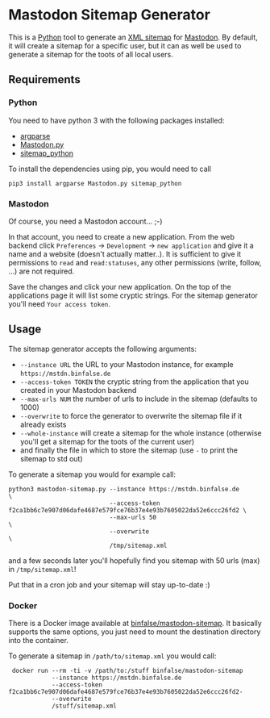 # Mastodon Sitemap Generator

This is a [Python](https://www.python.org/) tool to generate an [XML sitemap](https://en.wikipedia.org/wiki/Sitemaps) for [Mastodon](https://en.wikipedia.org/wiki/Mastodon_(software)).
By default, it will create a sitemap for a specific user, but it can as well be used to generate a sitemap for the toots of all local users.



## Requirements

### Python

You need to have python 3 with the following packages installed:

* [argparse](https://docs.python.org/3/library/argparse.html)
* [Mastodon.py](https://github.com/halcy/Mastodon.py)
* [sitemap_python](https://github.com/socrateslee/sitemap_python)

To install the dependencies using pip, you would need to call

    pip3 install argparse Mastodon.py sitemap_python


### Mastodon

Of course, you need a Mastodon account... ;-)

In that account, you need to create a new application. From the web backend click `Preferences` -> `Development` -> `new application` and give it a name and a website (doesn't actually matter..). It is sufficient to give it permissions to `read` and `read:statuses`, any other permissions (write, follow, ...) are not required.

Save the changes and click your new application. On the top of the applications page it will list some cryptic strings. For the sitemap generator you'll need `Your access token`.


## Usage

The sitemap generator accepts the following arguments:

* `--instance URL` the URL to your Mastodon instance, for example `https://mstdn.binfalse.de`
* `--access-token TOKEN` the cryptic string from the application that you created in your Mastodon backend
* `--max-urls NUM` the number of urls to include in the sitemap (defaults to 1000)
* `--overwrite` to force the generator to overwrite the sitemap file if it already exists
* `--whole-instance` will create a sitemap for the whole instance (otherwise you'll get a sitemap for the toots of the current user)
* and finally the file in which to store the sitemap (use `-` to print the sitemap to std out)

To generate a sitemap you would for example call:

    python3 mastodon-sitemap.py --instance https://mstdn.binfalse.de        \
                                --access-token f2ca1bb6c7e907d06dafe4687e579fce76b37e4e93b7605022da52e6ccc26fd2 \
                                --max-urls 50                               \
                                --overwrite                                 \
                                /tmp/sitemap.xml

and a few seconds later you'll hopefully find you sitemap with 50 urls (max) in `/tmp/sitemap.xml`!

Put that in a cron job and your sitemap will stay up-to-date :)


### Docker

There is a Docker image available at [binfalse/mastodon-sitemap](https://hub.docker.com/r/binfalse/mastodon-sitemap/). It basically supports the same options, you just need to mount the destination directory into the container.

To generate a sitemap in `/path/to/sitemap.xml` you would call:

     docker run --rm -ti -v /path/to:/stuff binfalse/mastodon-sitemap
                --instance https://mstdn.binfalse.de
                --access-token f2ca1bb6c7e907d06dafe4687e579fce76b37e4e93b7605022da52e6ccc26fd2-
                --overwrite
                /stuff/sitemap.xml







